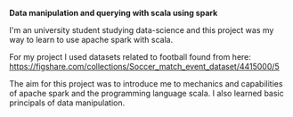 **Data manipulation and querying with scala using spark**

I'm an university student studying data-science and this project was my way to learn to use apache spark with scala. 

For my project I used datasets related to football found from here: https://figshare.com/collections/Soccer_match_event_dataset/4415000/5

The aim for this project was to introduce me to mechanics and capabilities of apache spark and the programming language scala. I also learned basic principals of data manipulation.

